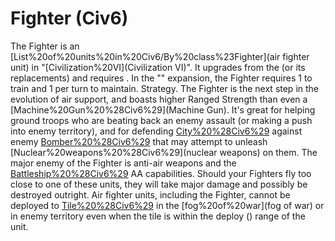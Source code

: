 # Fighter (Civ6)

The Fighter is an [List%20of%20units%20in%20Civ6/By%20class%23Fighter](air fighter unit) in "[Civilization%20VI](Civilization VI)". It upgrades from the (or its replacements) and requires .
In the "" expansion, the Fighter requires 1 to train and 1 per turn to maintain.
Strategy.
The Fighter is the next step in the evolution of air support, and boasts higher Ranged Strength than even a [Machine%20Gun%20%28Civ6%29](Machine Gun). It's great for helping ground troops who are beating back an enemy assault (or making a push into enemy territory), and for defending [City%20%28Civ6%29](cities) against enemy [Bomber%20%28Civ6%29](Bombers) that may attempt to unleash [Nuclear%20weapons%20%28Civ6%29](nuclear weapons) on them.
The major enemy of the Fighter is anti-air weapons and the [Battleship%20%28Civ6%29](Battleship's) AA capabilities. Should your Fighters fly too close to one of these units, they will take major damage and possibly be destroyed outright.
Air fighter units, including the Fighter, cannot be deployed to [Tile%20%28Civ6%29](tiles) in the [fog%20of%20war](fog of war) or in enemy territory even when the tile is within the deploy () range of the unit.
